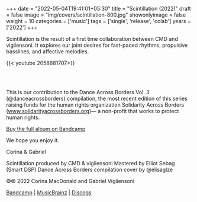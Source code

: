 +++
date = "2022-05-04T19:41:01+05:30"
title = "Scintillation (2022)"
draft = false
image = "img/covers/scintillation-800.jpg"
showonlyimage = false
weight = 10
categories = ['music']
tags = ['single', 'release', 'colab']
years = ['2022']
+++


<!--more-->

Scintillation is the result of a first time collaboration between CMD and vigliensoni. It explores our joint desires for fast-paced rhythms, propulsive basslines, and affective melodies.

{{< youtube 2058681707>}}

<br/><br/>



This is our contribution to the Dance Across Borders Vol. 3 (@danceacrossborders) compilation, the most recent edition of this series raising funds for the human rights organization Solidarity Across Borders (www.solidarityacrossborders.org)— a non-profit that works to protect human rights.

[Buy the full album on Bandcamp](https://mtldancesacrossborders.bandcamp.com/album/vol-3-mdab03)


We hope you enjoy it. 

Corina & Gabriel

Scintillation produced by CMD & vigliensoni
Mastered by Elliot Sebag (Smart DSP)
Dance Across Borders compilation cover by @elisaglze

©℗ 2022 Corina MacDonald and Gabriel Vigliensoni

[Bandcamp](https://mtldancesacrossborders.bandcamp.com/album/vol-3-mdab03) | [MusicBrainz](https://musicbrainz.org/release-group/1f7efdf9-641f-422e-bf5f-3a141bd61913) | [Discogs](https://www.discogs.com/release/25000573-Various-Artists-Montreal-Dances-Across-Borders)



